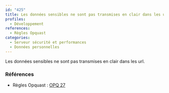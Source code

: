 ```yaml
---
id: "425"
title: Les données sensibles ne sont pas transmises en clair dans les url
profiles:
  - Développement
references:
  - Règles Opquast
categories:
  - Serveur sécurité et performances
  - Données personnelles
---
```


Les données sensibles ne sont pas transmises en clair dans les url.

### Références

*   Règles Opquast : [OPQ 27](https://checklists.opquast.com/fr/assurance-qualite-web/les-donnees-sensibles-ne-sont-pas-transmises-en-clair-dans-les-url)

